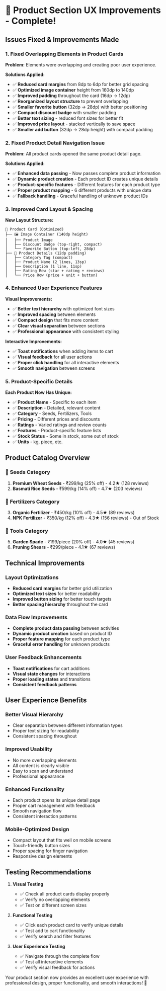 # 🎯 Product Section UX Improvements - Complete!

## Issues Fixed & Improvements Made

### 1. **Fixed Overlapping Elements in Product Cards**

**Problem:** Elements were overlapping and creating poor user experience.

**Solutions Applied:**
- ✅ **Reduced card margins** from 8dp to 6dp for better grid spacing
- ✅ **Optimized image container** height from 160dp to 140dp
- ✅ **Improved padding** throughout the card (16dp → 12dp)
- ✅ **Reorganized layout structure** to prevent overlapping
- ✅ **Smaller favorite button** (32dp → 28dp) with better positioning
- ✅ **Compact discount badge** with smaller padding
- ✅ **Better text sizing** - reduced font sizes for better fit
- ✅ **Improved price layout** - stacked vertically to save space
- ✅ **Smaller add button** (32dp → 28dp height) with compact padding

### 2. **Fixed Product Detail Navigation Issue**

**Problem:** All product cards opened the same product detail page.

**Solutions Applied:**
- ✅ **Enhanced data passing** - Now passes complete product information
- ✅ **Dynamic product creation** - Each product ID creates unique details
- ✅ **Product-specific features** - Different features for each product type
- ✅ **Proper product mapping** - 6 different products with unique data
- ✅ **Fallback handling** - Graceful handling of unknown product IDs

### 3. **Improved Card Layout & Spacing**

**New Layout Structure:**
```
📱 Product Card (Optimized)
├── 🖼️ Image Container (140dp height)
│   ├── Product Image
│   ├── Discount Badge (top-right, compact)
│   └── Favorite Button (top-left, 28dp)
├── 📝 Product Details (12dp padding)
│   ├── Category Tag (compact)
│   ├── Product Name (2 lines, 13sp)
│   ├── Description (1 line, 11sp)
│   ├── Rating Row (star + rating + reviews)
│   └── Price Row (price + unit + button)
```

### 4. **Enhanced User Experience Features**

**Visual Improvements:**
- ✅ **Better text hierarchy** with optimized font sizes
- ✅ **Improved spacing** between elements
- ✅ **Compact design** that fits more content
- ✅ **Clear visual separation** between sections
- ✅ **Professional appearance** with consistent styling

**Interactive Improvements:**
- ✅ **Toast notifications** when adding items to cart
- ✅ **Visual feedback** for all user actions
- ✅ **Proper click handling** for all interactive elements
- ✅ **Smooth navigation** between screens

### 5. **Product-Specific Details**

**Each Product Now Has Unique:**
- ✅ **Product Name** - Specific to each item
- ✅ **Description** - Detailed, relevant content
- ✅ **Category** - Seeds, Fertilizers, Tools
- ✅ **Pricing** - Different prices and discounts
- ✅ **Ratings** - Varied ratings and review counts
- ✅ **Features** - Product-specific feature lists
- ✅ **Stock Status** - Some in stock, some out of stock
- ✅ **Units** - kg, piece, etc.

## Product Catalog Overview

### 🌱 **Seeds Category**
1. **Premium Wheat Seeds** - ₹299/kg (25% off) - 4.2★ (128 reviews)
2. **Basmati Rice Seeds** - ₹599/kg (14% off) - 4.7★ (203 reviews)

### 🧪 **Fertilizers Category**
3. **Organic Fertilizer** - ₹450/kg (10% off) - 4.5★ (89 reviews)
4. **NPK Fertilizer** - ₹350/kg (12% off) - 4.3★ (156 reviews) - Out of Stock

### 🔧 **Tools Category**
5. **Garden Spade** - ₹199/piece (20% off) - 4.0★ (45 reviews)
6. **Pruning Shears** - ₹299/piece - 4.1★ (67 reviews)

## Technical Improvements

### **Layout Optimizations**
- **Reduced card margins** for better grid utilization
- **Optimized text sizes** for better readability
- **Improved button sizing** for better touch targets
- **Better spacing hierarchy** throughout the card

### **Data Flow Improvements**
- **Complete product data passing** between activities
- **Dynamic product creation** based on product ID
- **Proper feature mapping** for each product type
- **Graceful error handling** for unknown products

### **User Feedback Enhancements**
- **Toast notifications** for cart additions
- **Visual state changes** for interactions
- **Proper loading states** and transitions
- **Consistent feedback patterns**

## User Experience Benefits

### **Better Visual Hierarchy**
- Clear separation between different information types
- Proper text sizing for readability
- Consistent spacing throughout

### **Improved Usability**
- No more overlapping elements
- All content is clearly visible
- Easy to scan and understand
- Professional appearance

### **Enhanced Functionality**
- Each product opens its unique detail page
- Proper cart management with feedback
- Smooth navigation flow
- Consistent interaction patterns

### **Mobile-Optimized Design**
- Compact layout that fits well on mobile screens
- Touch-friendly button sizes
- Proper spacing for finger navigation
- Responsive design elements

## Testing Recommendations

1. **Visual Testing**
   - ✅ Check all product cards display properly
   - ✅ Verify no overlapping elements
   - ✅ Test on different screen sizes

2. **Functional Testing**
   - ✅ Click each product card to verify unique details
   - ✅ Test add to cart functionality
   - ✅ Verify search and filter features

3. **User Experience Testing**
   - ✅ Navigate through the complete flow
   - ✅ Test all interactive elements
   - ✅ Verify visual feedback for actions

Your product section now provides an excellent user experience with professional design, proper functionality, and smooth interactions! 🎉